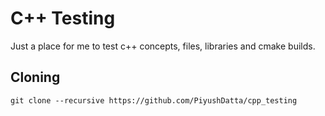 # C++ Testing
Just a place for me to test c++ concepts, files, libraries and cmake builds.

## Cloning
`git clone --recursive https://github.com/PiyushDatta/cpp_testing`
